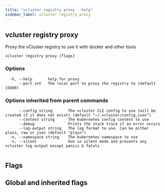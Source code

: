 ```yaml
---
title: "vcluster registry proxy --help"
sidebar_label: vcluster registry proxy
---
```


## vcluster registry proxy

Proxy the vCluster registry to use it with docker and other tools

```
vcluster registry proxy [flags]
```

### Options

```
  -h, --help       help for proxy
      --port int   The local port to proxy the registry to (default 15000)
```

### Options inherited from parent commands

```
      --config string       The vcluster CLI config to use (will be created if it does not exist) (default "~/.vcluster/config.json")
      --context string      The kubernetes config context to use
      --debug               Prints the stack trace if an error occurs
      --log-output string   The log format to use. Can be either plain, raw or json (default "plain")
  -n, --namespace string    The kubernetes namespace to use
  -s, --silent              Run in silent mode and prevents any vcluster log output except panics & fatals
```

```

```


## Flags
## Global and inherited flags